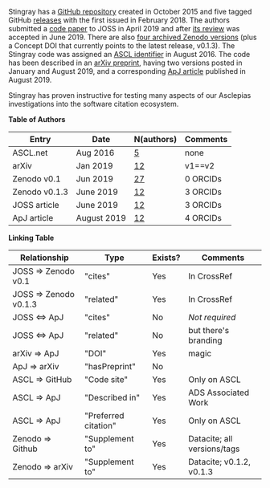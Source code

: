
Stingray has 
a [GitHub repository](https://github.com/StingraySoftware/stingray) created in October 2015 and
five tagged GitHub [releases](https://github.com/StingraySoftware/stingray/releases) with the first issued in February 2018. 
The authors submitted a [code paper](https://doi.org/10.21105/joss.01393) to JOSS in April 2019 and after [its review](https://github.com/openjournals/joss-reviews/issues/1393) was accepted in June 2019.
There are also [four archived Zenodo versions](https://doi.org/10.5281/zenodo.1490116) (plus a Concept DOI that currently points to the latest release, v0.1.3).
The Stingray code was assigned an [ASCL identifier](http://ascl.net/1608.001) in August 2016.
The code has been described in an [arXiv preprint](https://arxiv.org/abs/1901.07681), having two versions posted in January and August 2019, 
and a corresponding [ApJ article](https://doi.org/10.3847/1538-4357/ab258d) published in August 2019. 


Stingray has proven instructive for testing many aspects of our Asclepias investigations into the software citation ecosystem. 

**Table of Authors**

| Entry  | Date |  N(authors) | Comments |
| ----------- | -------- | ----- | -------------------|
ASCL.net | Aug 2016 | [5](https://web.archive.org/web/20190925160413/http://ascl.net/1608.001) | none 
arXiv | Jan 2019 | [12](https://arxiv.org/abs/1901.07681) | v1==v2
Zenodo v0.1 | Jun 2019 | [27](https://doi.org/10.5281/zenodo.3239519) | 0 ORCIDs
Zenodo v0.1.3 | June 2019 | [12](https://doi.org/10.5281/zenodo.3242835) | 3 ORCIDs
JOSS article | June 2019 | [12](https://doi.org/10.5281/zenodo.3242835) | 3 ORCIDs
ApJ article | August 2019 | [12](https://doi.org/10.3847/1538-4357/ab258d) | 4 ORCIDs

**Linking Table**

Relationship | Type | Exists? | Comments 
--- | --- | --- | ---
JOSS => Zenodo v0.1 | "cites" | Yes | In CrossRef
JOSS => Zenodo v0.1.3 | "related" | Yes | In CrossRef
JOSS <=> ApJ | "cites" | No | *Not required*
JOSS <=> ApJ | "related" | No | but there's branding 
arXiv => ApJ | "DOI" | Yes | magic
ApJ => arXiv | "hasPreprint" | No | 
ASCL => GitHub | "Code site" | Yes | Only on ASCL
ASCL => ApJ | "Described in" | Yes | ADS Associated Work
ASCL => ApJ | "Preferred citation" | Yes | Only on ASCL
Zenodo => Github | "Supplement to" | Yes | Datacite; all versions/tags
Zenodo => arXiv | "Supplement to" | Yes | Datacite; v0.1.2, v0.1.3
